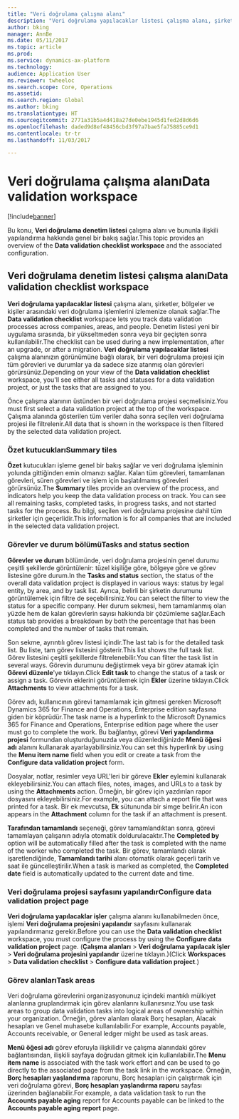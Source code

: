```yaml
---
title: "Veri doğrulama çalışma alanı"
description: "Veri doğrulama yapılacaklar listesi çalışma alanı, şirketler, bölgeler ve kişiler arasındaki veri doğrulama işlemlerini izlemenize olanak sağlar. Denetim listesi yeni bir uygulama sırasında, bir yükseltmeden sonra veya bir geçişten sonra kullanılabilir."
author: bking
manager: AnnBe
ms.date: 05/11/2017
ms.topic: article
ms.prod: 
ms.service: dynamics-ax-platform
ms.technology: 
audience: Application User
ms.reviewer: twheeloc
ms.search.scope: Core, Operations
ms.assetid: 
ms.search.region: Global
ms.author: bking
ms.translationtype: HT
ms.sourcegitcommit: 2771a31b5a4d418a27de0ebe1945d1fed2d8d6d6
ms.openlocfilehash: daded9d8ef48456cbd3f97a7bae5fa75885ce9d1
ms.contentlocale: tr-tr
ms.lasthandoff: 11/03/2017

---
```


# <a name="data-validation-workspace"></a><span data-ttu-id="9a7ed-104">Veri doğrulama çalışma alanı</span><span class="sxs-lookup"><span data-stu-id="9a7ed-104">Data validation workspace</span></span>

[!include[banner](../includes/banner.md)]


<span data-ttu-id="9a7ed-105">Bu konu, **Veri doğrulama denetim listesi** çalışma alanı ve bununla ilişkili yapılandırma hakkında genel bir bakış sağlar.</span><span class="sxs-lookup"><span data-stu-id="9a7ed-105">This topic provides an overview of the **Data validation checklist workspace** and the associated configuration.</span></span>

## <a name="data-validation-checklist-workspace"></a><span data-ttu-id="9a7ed-106">Veri doğrulama denetim listesi çalışma alanı</span><span class="sxs-lookup"><span data-stu-id="9a7ed-106">Data validation checklist workspace</span></span>

<span data-ttu-id="9a7ed-107">**Veri doğrulama yapılacaklar listesi** çalışma alanı, şirketler, bölgeler ve kişiler arasındaki veri doğrulama işlemlerini izlemenize olanak sağlar.</span><span class="sxs-lookup"><span data-stu-id="9a7ed-107">The **Data validation checklist** workspace lets you track data validation processes across companies, areas, and people.</span></span> <span data-ttu-id="9a7ed-108">Denetim listesi yeni bir uygulama sırasında, bir yükseltmeden sonra veya bir geçişten sonra kullanılabilir.</span><span class="sxs-lookup"><span data-stu-id="9a7ed-108">The checklist can be used during a new implementation, after an upgrade, or after a migration.</span></span> <span data-ttu-id="9a7ed-109">**Veri doğrulama yapılacaklar listesi** çalışma alanınızın görünümüne bağlı olarak, bir veri doğrulama projesi için tüm görevleri ve durumlar ya da sadece size atanmış olan görevleri görürsünüz.</span><span class="sxs-lookup"><span data-stu-id="9a7ed-109">Depending on your view of the **Data validation checklist** workspace, you'll see either all tasks and statuses for a data validation project, or just the tasks that are assigned to you.</span></span>

<span data-ttu-id="9a7ed-110">Önce çalışma alanının üstünden bir veri doğrulama projesi seçmelisiniz.</span><span class="sxs-lookup"><span data-stu-id="9a7ed-110">You must first select a data validation project at the top of the workspace.</span></span> <span data-ttu-id="9a7ed-111">Çalışma alanında gösterilen tüm veriler daha sonra seçilen veri doğrulama projesi ile filtrelenir.</span><span class="sxs-lookup"><span data-stu-id="9a7ed-111">All data that is shown in the workspace is then filtered by the selected data validation project.</span></span>

### <a name="summary-tiles"></a><span data-ttu-id="9a7ed-112">Özet kutucukları</span><span class="sxs-lookup"><span data-stu-id="9a7ed-112">Summary tiles</span></span>

<span data-ttu-id="9a7ed-113">**Özet** kutucukları işleme genel bir bakış sağlar ve veri doğrulama işleminin yolunda gittiğinden emin olmanızı sağlar. Kalan tüm görevleri, tamamlanan görevleri, süren görevleri ve işlem için başlatılmamış görevleri görürsünüz.</span><span class="sxs-lookup"><span data-stu-id="9a7ed-113">The **Summary** tiles provide an overview of the process, and indicators help you keep the data validation process on track. You can see all remaining tasks, completed tasks, in progress tasks, and not started tasks for the process.</span></span> <span data-ttu-id="9a7ed-114">Bu bilgi, seçilen veri doğrulama projesine dahil tüm şirketler için geçerlidir.</span><span class="sxs-lookup"><span data-stu-id="9a7ed-114">This information is for all companies that are included in the selected data validation project.</span></span>

### <a name="tasks-and-status-section"></a><span data-ttu-id="9a7ed-115">Görevler ve durum bölümü</span><span class="sxs-lookup"><span data-stu-id="9a7ed-115">Tasks and status section</span></span>

<span data-ttu-id="9a7ed-116">**Görevler ve durum** bölümünde, veri doğrulama projesinin genel durumu çeşitli şekillerde görüntülenir: tüzel kişiliğe göre, bölgeye göre ve görev listesine göre durum.</span><span class="sxs-lookup"><span data-stu-id="9a7ed-116">In the **Tasks and status** section, the status of the overall data validation project is displayed in various ways: status by legal entity, by area, and by task list.</span></span> <span data-ttu-id="9a7ed-117">Ayrıca, belirli bir şirketin durumunu görüntülemek için filtre de seçebilirsiniz.</span><span class="sxs-lookup"><span data-stu-id="9a7ed-117">You can select the filter to view the status for a specific company.</span></span> <span data-ttu-id="9a7ed-118">Her durum sekmesi, hem tamamlanmış olan yüzde hem de kalan görevlerin sayısı hakkında bir çözümleme sağlar.</span><span class="sxs-lookup"><span data-stu-id="9a7ed-118">Each status tab provides a breakdown by both the percentage that has been completed and the number of tasks that remain.</span></span>

<span data-ttu-id="9a7ed-119">Son sekme, ayrıntılı görev listesi içindir.</span><span class="sxs-lookup"><span data-stu-id="9a7ed-119">The last tab is for the detailed task list.</span></span> <span data-ttu-id="9a7ed-120">Bu liste, tam görev listesini gösterir.</span><span class="sxs-lookup"><span data-stu-id="9a7ed-120">This list shows the full task list.</span></span>
<span data-ttu-id="9a7ed-121">Görev listesini çeşitli şekillerde filtrelenebilir.</span><span class="sxs-lookup"><span data-stu-id="9a7ed-121">You can filter the task list in several ways.</span></span> <span data-ttu-id="9a7ed-122">Görevin durumunu değiştirmek veya bir görev atamak için **Görevi düzenle**'ye tıklayın.</span><span class="sxs-lookup"><span data-stu-id="9a7ed-122">Click **Edit task** to change the status of a task or assign a task.</span></span> <span data-ttu-id="9a7ed-123">Görevin eklerini görüntülemek için **Ekler** üzerine tıklayın.</span><span class="sxs-lookup"><span data-stu-id="9a7ed-123">Click **Attachments** to view attachments for a task.</span></span>

<span data-ttu-id="9a7ed-124">Görev adı, kullanıcının görevi tamamlamak için gitmesi gereken Microsoft Dynamics 365 for Finance and Operations, Enterprise edition sayfasına giden bir köprüdür.</span><span class="sxs-lookup"><span data-stu-id="9a7ed-124">The task name is a hyperlink to the Microsoft Dynamics 365 for Finance and Operations, Enterprise edition page where the user must go to complete the work.</span></span> <span data-ttu-id="9a7ed-125">Bu bağlantıyı, görevi **Veri yapılandırma projesi** formundan oluşturduğunuzda veya düzenlediğinizde **Menü öğesi adı** alanını kullanarak ayarlayabilirsiniz.</span><span class="sxs-lookup"><span data-stu-id="9a7ed-125">You can set this hyperlink by using the **Menu item name** field when you edit or create a task from the **Configure data validation project** form.</span></span>

<span data-ttu-id="9a7ed-126">Dosyalar, notlar, resimler veya URL'leri bir göreve **Ekler** eylemini kullanarak ekleyebilirsiniz.</span><span class="sxs-lookup"><span data-stu-id="9a7ed-126">You can attach files, notes, images, and URLs to a task by using the **Attachments** action.</span></span> <span data-ttu-id="9a7ed-127">Örneğin, bir görev için yazdırılan rapor dosyasını ekleyebilirsiniz.</span><span class="sxs-lookup"><span data-stu-id="9a7ed-127">For example, you can attach a report file that was printed for a task.</span></span> <span data-ttu-id="9a7ed-128">Bir ek mevcutsa, **Ek** sütununda bir simge belirir.</span><span class="sxs-lookup"><span data-stu-id="9a7ed-128">An icon appears in the **Attachment** column for the task if an attachment is present.</span></span>

<span data-ttu-id="9a7ed-129">**Tarafından tamamlandı** seçeneği, görev tamamlandıktan sonra, görevi tamamlayan çalışanın adıyla otomatik doldurulacaktır.</span><span class="sxs-lookup"><span data-stu-id="9a7ed-129">The **Completed by** option will be automatically filled after the task is completed with the name of the worker who completed the task.</span></span> <span data-ttu-id="9a7ed-130">Bir görev, tamamlandı olarak işaretlendiğinde, **Tamamlandı tarihi** alanı otomatik olarak geçerli tarih ve saat ile güncelleştirilir.</span><span class="sxs-lookup"><span data-stu-id="9a7ed-130">When a task is marked as completed, the **Completed date** field is automatically updated to the current date and time.</span></span>

### <a name="configure-data-validation-project-page"></a><span data-ttu-id="9a7ed-131">Veri doğrulama projesi sayfasını yapılandır</span><span class="sxs-lookup"><span data-stu-id="9a7ed-131">Configure data validation project page</span></span>

<span data-ttu-id="9a7ed-132">**Veri doğrulama yapılacaklar işler** çalışma alanını kullanabilmeden önce, işlemi **Veri doğrulama projesini yapılandır** sayfasını kullanarak yapılandırmanız gerekir.</span><span class="sxs-lookup"><span data-stu-id="9a7ed-132">Before you can use the **Data validation checklist** workspace, you must configure the process by using the **Configure data validation project** page.</span></span> <span data-ttu-id="9a7ed-133">(**Çalışma alanları** \> **Veri doğrulama yapılacak işler** \> **Veri doğrulama projesini yapılandır** üzerine tıklayın.)</span><span class="sxs-lookup"><span data-stu-id="9a7ed-133">(Click **Workspaces** \> **Data validation checklist** \> **Configure data validation project**.)</span></span>

### <a name="task-areas"></a><span data-ttu-id="9a7ed-134">Görev alanları</span><span class="sxs-lookup"><span data-stu-id="9a7ed-134">Task areas</span></span>

<span data-ttu-id="9a7ed-135">Veri doğrulama görevlerini organizasyonunuz içindeki mantıklı mülkiyet alanlarına gruplandırmak için görev alanlarını kullanırsınız.</span><span class="sxs-lookup"><span data-stu-id="9a7ed-135">You use task areas to group data validation tasks into logical areas of ownership within your organization.</span></span> <span data-ttu-id="9a7ed-136">Örneğin, görev alanları olarak Borç hesapları, Alacak hesapları ve Genel muhasebe kullanılabilir.</span><span class="sxs-lookup"><span data-stu-id="9a7ed-136">For example, Accounts payable, Accounts receivable, or General ledger might be used as task areas.</span></span>

<span data-ttu-id="9a7ed-137">**Menü öğesi adı** görev eforuyla ilişkilidir ve çalışma alanındaki görev bağlantısından, ilişkili sayfaya doğrudan gitmek için kullanılabilir.</span><span class="sxs-lookup"><span data-stu-id="9a7ed-137">The **Menu item name** is associated with the task work effort and can be used to go directly to the associated page from the task link in the workspace.</span></span> <span data-ttu-id="9a7ed-138">Örneğin, **Borç hesapları yaşlandırma** raporunu, Borç hesapları için çalıştırmak için veri doğrulama görevi, **Borç hesapları yaşlandırma raporu** sayfası üzerinden bağlanabilir.</span><span class="sxs-lookup"><span data-stu-id="9a7ed-138">For example, a data validation task to run the **Accounts payable aging** report for Accounts payable can be linked to the **Accounts payable aging report** page.</span></span>


